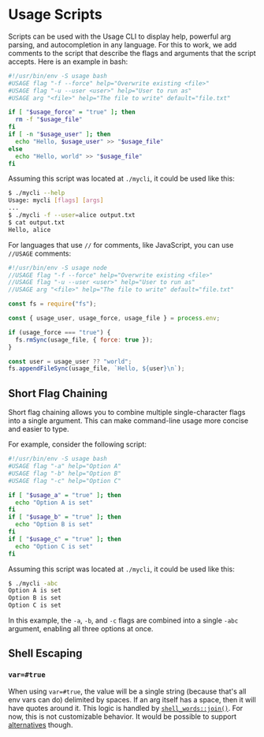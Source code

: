 # Usage Scripts

Scripts can be used with the Usage CLI to display help, powerful arg parsing, and autocompletion in
any language.
For this to work, we add comments to the script that describe the flags and arguments that the
script accepts.
Here is an example in bash:

```bash
#!/usr/bin/env -S usage bash
#USAGE flag "-f --force" help="Overwrite existing <file>"
#USAGE flag "-u --user <user>" help="User to run as"
#USAGE arg "<file>" help="The file to write" default="file.txt"

if [ "$usage_force" = "true" ]; then
  rm -f "$usage_file"
fi
if [ -n "$usage_user" ]; then
  echo "Hello, $usage_user" >> "$usage_file"
else
  echo "Hello, world" >> "$usage_file"
fi
```

Assuming this script was located at `./mycli`, it could be used like this:

```bash
$ ./mycli --help
Usage: mycli [flags] [args]
...
$ ./mycli -f --user=alice output.txt
$ cat output.txt
Hello, alice
```

For languages that use `//` for comments, like JavaScript, you can use `//USAGE` comments:

```js
#!/usr/bin/env -S usage node
//USAGE flag "-f --force" help="Overwrite existing <file>"
//USAGE flag "-u --user <user>" help="User to run as"
//USAGE arg "<file>" help="The file to write" default="file.txt"

const fs = require("fs");

const { usage_user, usage_force, usage_file } = process.env;

if (usage_force === "true") {
  fs.rmSync(usage_file, { force: true });
}

const user = usage_user ?? "world";
fs.appendFileSync(usage_file, `Hello, ${user}\n`);
```

## Short Flag Chaining

Short flag chaining allows you to combine multiple single-character flags into a single argument.
This can make command-line usage more concise and easier to type.

For example, consider the following script:

```bash
#!/usr/bin/env -S usage bash
#USAGE flag "-a" help="Option A"
#USAGE flag "-b" help="Option B"
#USAGE flag "-c" help="Option C"

if [ "$usage_a" = "true" ]; then
  echo "Option A is set"
fi
if [ "$usage_b" = "true" ]; then
  echo "Option B is set"
fi
if [ "$usage_c" = "true" ]; then
  echo "Option C is set"
fi
```

Assuming this script was located at `./mycli`, it could be used like this:

```bash
$ ./mycli -abc
Option A is set
Option B is set
Option C is set
```

In this example, the `-a`, `-b`, and `-c` flags are combined into a single `-abc` argument, enabling all three options at once.

## Shell Escaping

### `var=#true`

When using `var=#true`, the value will be a single string (because that's all env vars can do)
delimited
by spaces. If an arg itself has a space, then it will have quotes around it. This logic is handled
by [`shell_words::join()`](https://docs.rs/shell-words/latest/shell_words/fn.join.html). For now,
this is not customizable behavior. It would be possible to
support [alternatives](https://github.com/jdx/usage/issues/189) though.
